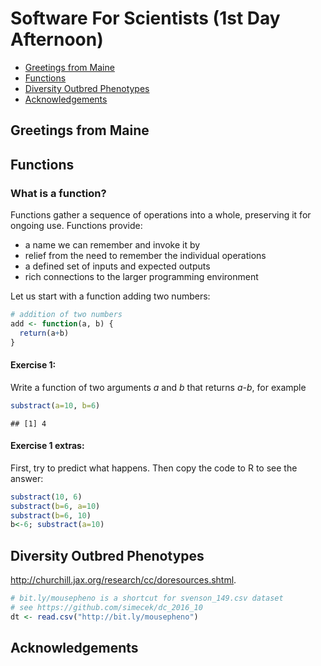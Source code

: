 Software For Scientists (1st Day Afternoon)
================

-   [Greetings from Maine](#greetings-from-maine)
-   [Functions](#functions)
-   [Diversity Outbred Phenotypes](#diversity-outbred-phenotypes)
-   [Acknowledgements](#acknowledgements)

Greetings from Maine
--------------------

Functions
---------

### What is a function?

Functions gather a sequence of operations into a whole, preserving it for ongoing use. Functions provide:

-   a name we can remember and invoke it by
-   relief from the need to remember the individual operations
-   a defined set of inputs and expected outputs
-   rich connections to the larger programming environment

Let us start with a function adding two numbers:

``` r
# addition of two numbers
add <- function(a, b) {
  return(a+b)
}
```

#### Exercise 1:

Write a function of two arguments *a* and *b* that returns *a-b*, for example

``` r
substract(a=10, b=6)
```

    ## [1] 4

#### Exercise 1 extras:

First, try to predict what happens. Then copy the code to R to see the answer:

``` r
substract(10, 6)
substract(b=6, a=10)
substract(b=6, 10)
b<-6; substract(a=10)
```

Diversity Outbred Phenotypes
----------------------------

<http://churchill.jax.org/research/cc/doresources.shtml>.

``` r
# bit.ly/mousepheno is a shortcut for svenson_149.csv dataset
# see https://github.com/simecek/dc_2016_10 
dt <- read.csv("http://bit.ly/mousepheno")
```

Acknowledgements
----------------
